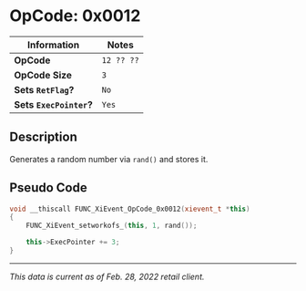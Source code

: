 # OpCode: 0x0012

| Information               | Notes |
|---                        |---    |
| **OpCode**                | `12 ?? ??` |
| **OpCode Size**           | `3`   |
| **Sets `RetFlag`?**       | `No`  |
| **Sets `ExecPointer`?**   | `Yes` |

## Description

Generates a random number via `rand()` and stores it.

## Pseudo Code

```cpp
void __thiscall FUNC_XiEvent_OpCode_0x0012(xievent_t *this)
{
    FUNC_XiEvent_setworkofs_(this, 1, rand());

    this->ExecPointer += 3;
}
```

---

_This data is current as of Feb. 28, 2022 retail client._